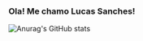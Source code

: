 ### Ola! Me chamo Lucas Sanches!
![Anurag's GitHub stats](https://github-readme-stats.vercel.app/api?username=sanches8&show_icons=true&theme=dracula)
